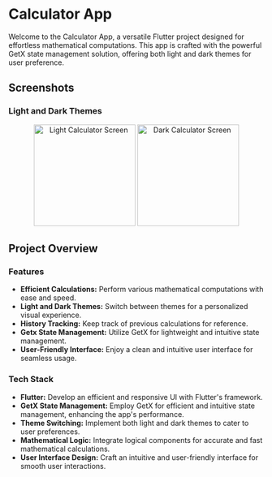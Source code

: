 # Calculator App

Welcome to the Calculator App, a versatile Flutter project designed for effortless mathematical computations. This app is crafted with the powerful GetX state management solution, offering both light and dark themes for user preference.

## Screenshots

### Light and Dark Themes

<div align="center">
  <img src="assets/images/pngs/LightCalculator.png" alt="Light Calculator Screen" width="200"/>
  <img src="assets/images/pngs/DarkCalculator.png" alt="Dark Calculator Screen" width="200"/>
</div>

## Project Overview

### Features

- **Efficient Calculations:** Perform various mathematical computations with ease and speed.
- **Light and Dark Themes:** Switch between themes for a personalized visual experience.
- **History Tracking:** Keep track of previous calculations for reference.
- **Getx State Management:** Utilize GetX for lightweight and intuitive state management.
- **User-Friendly Interface:** Enjoy a clean and intuitive user interface for seamless usage.

### Tech Stack

- **Flutter:** Develop an efficient and responsive UI with Flutter's framework.
- **GetX State Management:** Employ GetX for efficient and intuitive state management, enhancing the app's performance.
- **Theme Switching:** Implement both light and dark themes to cater to user preferences.
- **Mathematical Logic:** Integrate logical components for accurate and fast mathematical calculations.
- **User Interface Design:** Craft an intuitive and user-friendly interface for smooth user interactions.
